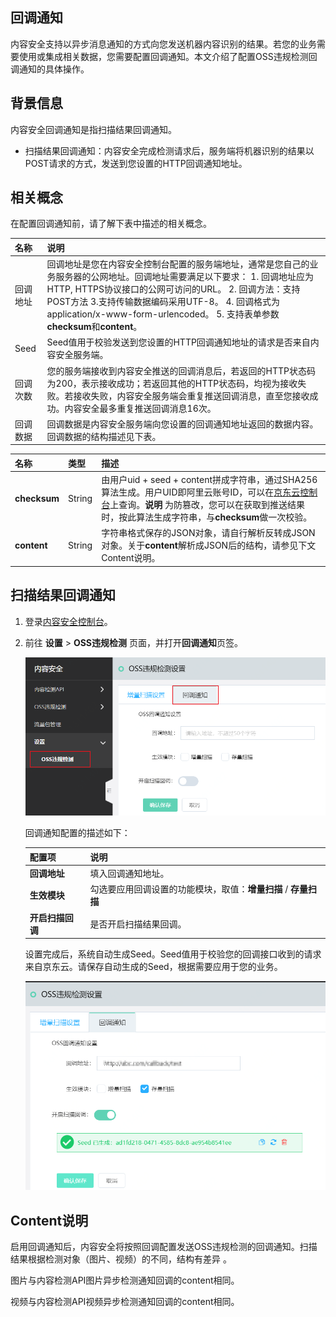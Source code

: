 ## 回调通知

内容安全支持以异步消息通知的方式向您发送机器内容识别的结果。若您的业务需要使用或集成相关数据，您需要配置回调通知。本文介绍了配置OSS违规检测回调通知的具体操作。

## 背景信息

内容安全回调通知是指扫描结果回调通知。

- 扫描结果回调通知：内容安全完成检测请求后，服务端将机器识别的结果以POST请求的方式，发送到您设置的HTTP回调通知地址。

## 相关概念

在配置回调通知前，请了解下表中描述的相关概念。

| 名称     | 说明                                                         |
| :------- | :----------------------------------------------------------- |
| 回调地址 | 回调地址是您在内容安全控制台配置的服务端地址，通常是您自己的业务服务器的公网地址。回调地址需要满足以下要求： 1. 回调地址应为HTTP, HTTPS协议接口的公网可访问的URL。 2. 回调方法：支持POST方法  3.支持传输数据编码采用UTF-8。 4. 回调格式为application/x-www-form-urlencoded。 5. 支持表单参数**checksum**和**content**。 |
| Seed     | Seed值用于校验发送到您设置的HTTP回调通知地址的请求是否来自内容安全服务端。 |
| 回调次数 | 您的服务端接收到内容安全推送的回调消息后，若返回的HTTP状态码为200，表示接收成功；若返回其他的HTTP状态码，均视为接收失败。若接收失败，内容安全服务端会重复推送回调消息，直至您接收成功。内容安全最多重复推送回调消息16次。 |
| 回调数据 | 回调数据是内容安全服务端向您设置的回调通知地址返回的数据内容。回调数据的结构描述见下表。 |

| 名称         | 类型   | 描述                                                         |
| :----------- | :----- | :----------------------------------------------------------- |
| **checksum** | String | 由用户uid + seed + content拼成字符串，通过SHA256算法生成。用户UID即阿里云账号ID，可以在[京东云控制台](https://censor-console.jdcloud.com/overview)上查询。**说明** 为防篡改，您可以在获取到推送结果时，按此算法生成字符串，与**checksum**做一次校验。 |
| **content**  | String | 字符串格式保存的JSON对象，请自行解析反转成JSON对象。关于**content**解析成JSON后的结构，请参见下文Content说明。 |

## 扫描结果回调通知

1. 登录[内容安全控制台](https://censor-console.jdcloud.com/overview)。

2. 前往 **设置**  > **OSS违规检测** 页面，并打开**回调通知**页签。

   ![image](../../../../../image/Content-Moderation/Operation-Guide/OSS-Violate-Detection/OSS-Setting-Callback-None.png)

   

   回调通知配置的描述如下：

   | 配置项           | 说明                                                         |
   | :--------------- | :----------------------------------------------------------- |
   | **回调地址**     | 填入回调通知地址。                                           |
   | **生效模块**     | 勾选要应用回调设置的功能模块，取值：**增量扫描** / **存量扫描** |
   | **开启扫描回调** | 是否开启扫描结果回调。                                       |

   设置完成后，系统自动生成Seed。Seed值用于校验您的回调接口收到的请求来自京东云。请保存自动生成的Seed，根据需要应用于您的业务。	

   ![image](../../../../../image/Content-Moderation/Operation-Guide/OSS-Violate-Detection/OSS-Setting-Callback.png)

## Content说明

启用回调通知后，内容安全将按照回调配置发送OSS违规检测的回调通知。扫描结果根据检测对象（图片、视频）的不同，结构有差异 。

图片与内容检测API图片异步检测通知回调的content相同。

视频与内容检测API视频异步检测通知回调的content相同。

